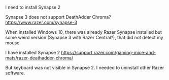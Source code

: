 I need to install Synapse 2

Synapse 3 does not support DeathAdder Chroma? https://www.razer.com/synapse-3

When installed Windows 10, there was already Razer Synapse installed but some weird version (Synapse 3 with Razer Central?), that did not detect my mouse.

I have installed Synapse 2 https://support.razer.com/gaming-mice-and-mats/razer-deathadder-chroma/

But keyboard was not visible in Synapse 2. I needed to uninstall other Razer software.
